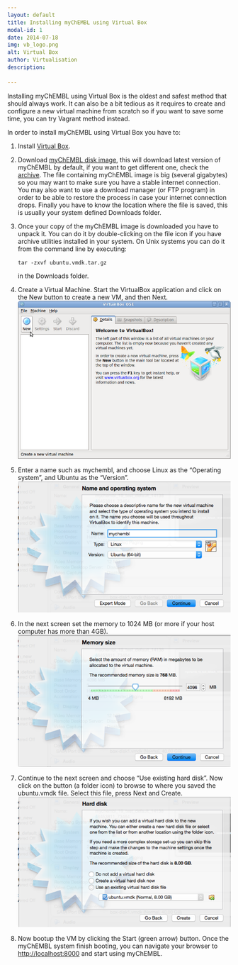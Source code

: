 ```yaml
---
layout: default
title: Installing myChEMBL using Virtual Box
modal-id: 1
date: 2014-07-18
img: vb_logo.png
alt: Virtual Box
author: Virtualisation
description:

---
```


Installing myChEMBL using Virtual Box is the oldest and safest method that should always work.
It can also be a bit tedious as it requires to create and configure a new virtual machine from scratch so if you want to
save some time, you can try Vagrant method instead.

In order to install myChEMBL using Virtual Box you have to:

1. Install [Virtual Box](https://www.virtualbox.org/).
2. Download <a href="http://ftp.ebi.ac.uk/pub/databases/chembl/VM/myChEMBL/releases/myChEMBL-20_0/Ubuntu/VirtualBox/ubuntu.vmdk.tar.gz" class="download-link">myChEMBL disk image</a>,
   this will download latest version of myChEMBL by default, if you want to get different one, check the [archive](http://).
   The file containing myChEMBL image is big (several gigabytes) so you may want to make sure you have a stable
   internet connection. You may also want to use a download manager (or FTP program) in order to be able to restore the
   process in case your internet connection drops. Finally you have to know the location where the file is saved, this
   is usually your system defined Downloads folder.
3. Once your copy of the myChEMBL image is downloaded you have to unpack it. You can do it by double-clicking on the
   file icon if you have archive utilities installed in your system. On Unix systems you can do it from the command line
   by executing:

       tar -zxvf ubuntu.vmdk.tar.gz

   in the Downloads folder.
4. Create a Virtual Machine.
   Start the VirtualBox application and click on the New button to create a new VM, and then Next.
   ![New VM](img/virtualbox.png)

5. Enter a name such as mychembl, and choose Linux as the “Operating system”, and Ubuntu as the “Version”.
   ![VB select name](img/virtualbox_select_name.png)

6. In the next screen set the memory to 1024 MB (or more if your host computer has more than 4GB).
   ![VMDK memory](img/vmdk_memory.png)

7. Continue to the next screen and choose “Use existing hard disk”.
   Now click on the button (a folder icon) to browse to where you saved the ubuntu.vmdk file.
   Select this file, press Next and Create.
   ![VMDK disk](img/vmdk_disk.png)

8. Now bootup the VM by clicking the Start (green arrow) button. Once the myChEMBL system finish booting, you can
   navigate your browser to [http://localhost:8000](http://localhost:8000) and start using myChEMBL.

